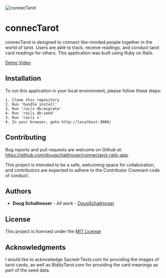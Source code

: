 ![connecTarot](https://user-images.githubusercontent.com/65590878/96668650-83687e80-1310-11eb-9d4c-fa2300d0ce52.png)

# connecTarot

connecTarot is designed to connect like-minded people together in the world of tarot. Users are able
to track, receive readings, and conduct tarot card readings for others. This application was built using Ruby on Rails.

[Demo Video](https://youtu.be/bd-E0IjS6to)


## Installation

To run this application in your local environment, please follow these steps:

```
1. Clone this repository
2. Run 'bundle install'
3. Run 'rails db:migrate'
4. Run 'rails db:seed'
3. Run 'rails s'
4. In your browser, goto http://localhost:3000/
```


## Contributing

Bug reports and pull requests are welcome on Github at:
https://github.com/dougschallmoser/connectarot-rails-app.

This project is intended to be a safe, welcoming space for collaboration, and contributors are expected to adhere to the Contributor Covenant code of conduct.
 

## Authors

* **Doug Schallmoser** - *All work* - [DougSchallmoser](https://github.com/dougschallmoser)


## License

This project is licensed under the [MIT License](https://opensource.org/licenses/MIT)


## Acknowledgments

I would like to acknowledge Sacred-Texts.com for providing the images of tarot cards, as well as BiddyTarot.com for providing the card meanings as part of the seed data.

